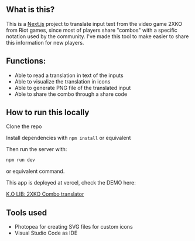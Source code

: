 ## What is this?

This is a [Next.js](https://nextjs.org/) project to translate input text from the video game 2XKO from Riot games, since most of players share "combos" with a specific notation used by the community. I've made this tool to make easier to share this information for new players.

## Functions:

- Able to read a translation in text of the inputs
- Able to visualize the translation in icons
- Able to generate PNG file of the translated input
- Able to share the combo through a share code


## How to run this locally

Clone the repo

Install dependencies with ```npm install``` or equivalent

Then run the server with:
```bash
npm run dev
```
or equivalent command.

This app is deployed at vercel, check the DEMO here:

[K.O LIB: 2XKO Combo translator](https://kolib-five.vercel.app/)

## Tools used
- Photopea for creating SVG files for custom icons
- Visual Studio Code as IDE

